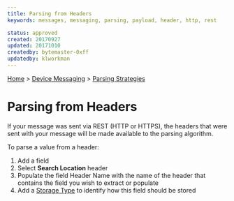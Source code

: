 ```yaml
---
title: Parsing from Headers
keywords: messages, messaging, parsing, payload, header, http, rest

status: approved
created: 20170927
updated: 20171010
createdby: bytemaster-0xff
updatedby: klworkman
---
```

[Home](../../Index.md) > [Device Messaging](../Index.md) > [Parsing Strategies](ParsingStrategies.md)

# Parsing from Headers

If your message was sent via REST (HTTP or HTTPS), the headers that were sent with your message will be made available to the parsing algorithm.

To parse a value from a header:
1.  Add a field
2.  Select **Search Location** header
3.  Populate the field Header Name with the name of the header that contains the field you wish to extract or populate
4.  Add a [Storage Type](../TypeSystem/Index.md) to identify how this field should be stored
